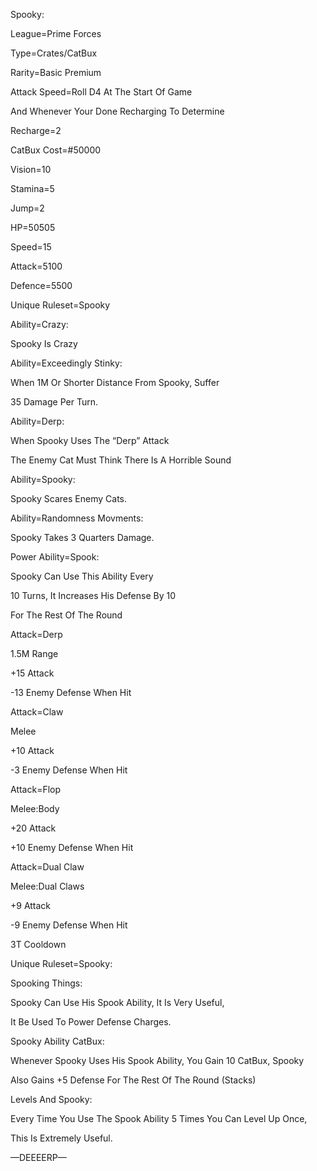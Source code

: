 Spooky:

League=Prime Forces

Type=Crates/CatBux

Rarity=Basic Premium 

Attack Speed=Roll D4 At The Start Of Game

And Whenever Your Done Recharging To Determine 

Recharge=2

CatBux Cost=#50000

Vision=10

Stamina=5

Jump=2

HP=50505

Speed=15

Attack=5100

Defence=5500

Unique Ruleset=Spooky

Ability=Crazy:

Spooky Is Crazy

Ability=Exceedingly Stinky:

When 1M Or Shorter Distance From Spooky, Suffer

35 Damage Per Turn.

Ability=Derp:

When Spooky Uses The “Derp” Attack

The Enemy Cat Must Think There Is A Horrible Sound

Ability=Spooky:

Spooky Scares Enemy Cats.

Ability=Randomness Movments:

Spooky Takes 3 Quarters Damage.

Power Ability=Spook:

Spooky Can Use This Ability Every

10 Turns, It Increases His Defense By 10

For The Rest Of The Round

Attack=Derp

1.5M Range

+15 Attack

-13 Enemy Defense When Hit

Attack=Claw

Melee

+10 Attack

-3 Enemy Defense When Hit

Attack=Flop

Melee:Body

+20 Attack

+10 Enemy Defense When Hit

Attack=Dual Claw

Melee:Dual Claws

+9 Attack

-9 Enemy Defense When Hit

3T Cooldown

Unique Ruleset=Spooky:

Spooking Things:

Spooky Can Use His Spook Ability, It Is Very Useful,

It Be Used To Power Defense Charges.

Spooky Ability CatBux:

Whenever Spooky Uses His Spook Ability, You Gain 10 CatBux, Spooky

Also Gains +5 Defense For The Rest Of The Round (Stacks)

Levels And Spooky:

Every Time You Use The Spook Ability 5 Times You Can Level Up Once,

This Is Extremely Useful.

—DEEEERP—
